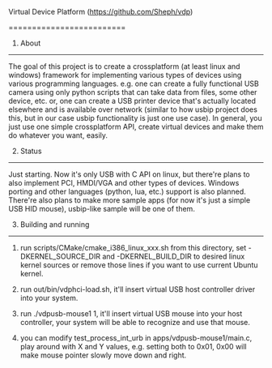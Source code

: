 Virtual Device Platform (https://github.com/Sheph/vdp)

=========================

1. About
-------------------

The goal of this project is to create a crossplatform (at least linux and windows)
framework for implementing various types of devices using various programming
languages. e.g. one can create a fully functional USB camera using
only python scripts that can take data from files, some other device, etc.
or, one can create a USB printer device that's actually located elsewhere
and is available over network (similar to how usbip project does this, but
in our case usbip functionality is just one use case). In general, you just
use one simple crossplatform API, create virtual devices and make them do
whatever you want, easily.

2. Status
-------------------

Just starting. Now it's only USB with C API on linux, but there're plans to
also implement PCI, HMDI/VGA and other types of devices. Windows porting
and other languages (python, lua, etc.) support is also planned. There're also
plans to make more sample apps (for now it's just a simple USB HID mouse), usbip-like
sample will be one of them.

3. Building and running
-------------------

1. run scripts/CMake/cmake_i386_linux_xxx.sh from this directory, set
-DKERNEL_SOURCE_DIR and -DKERNEL_BUILD_DIR to desired linux kernel sources or remove
those lines if you want to use current Ubuntu kernel.

2. run out/bin/vdphci-load.sh, it'll insert virtual USB host controller driver into your system.

3. run ./vdpusb-mouse1 1, it'll insert virtual USB mouse into your host controller, your system will
be able to recognize and use that mouse.

4. you can modify test_process_int_urb in apps/vdpusb-mouse1/main.c, play around with X and Y
values, e.g. setting both to 0x01, 0x00 will make mouse pointer slowly move down and right.
